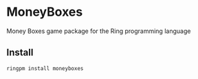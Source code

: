 # MoneyBoxes

Money Boxes game package for the Ring programming language

## Install

	ringpm install moneyboxes
